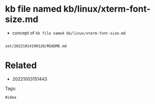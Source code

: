 # kb file named kb/linux/xterm-font-size.md

- concept of `kb file named kb/linux/xterm-font-size.md`

```
```

` zet/20221014190128/README.md `

# Related

- 20221003151443

Tags:

    #idea

